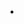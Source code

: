 ---
layout: app
permalink: /subscribed/
title: .
auth: app
sitemap:
  exclude: true
app: subscribed
---